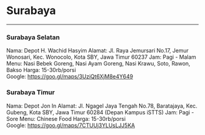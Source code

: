 # Surabaya

---
### Surabaya Selatan

Nama: Depot H. Wachid Hasyim
Alamat: Jl. Raya Jemursari No.17, Jemur Wonosari, Kec. Wonocolo, Kota SBY, Jawa Timur 60237
Jam: Pagi - Malam 
Menu: Nasi Bebek Goreng, Nasi Ayam Goreng, Nasi Krawu, Soto, Rawon, Bakso
Harga: 15-30rb/porsi  
Google: <https://goo.gl/maps/3UziQt6XjM8e4Y649>  

### Surabaya Timur

Nama: Depot Jon In
Alamat: Jl. Ngagel Jaya Tengah No.78, Baratajaya, Kec. Gubeng, Kota SBY, Jawa Timur 60284 (Depan Kampus iSTTS)
Jam: Pagi - Sore
Menu: Chinese Food
Harga: 15-30rb/porsi  
Google: <https://goo.gl/maps/7CTUUj3YLUsLJJ5KA>  
